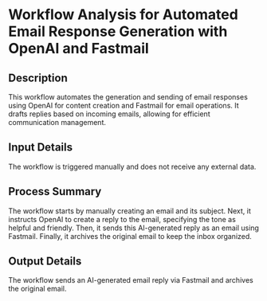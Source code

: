 # Workflow Analysis for Automated Email Response Generation with OpenAI and Fastmail

## Description
This workflow automates the generation and sending of email responses using OpenAI for content creation and Fastmail for email operations. It drafts replies based on incoming emails, allowing for efficient communication management.

## Input Details
The workflow is triggered manually and does not receive any external data.

## Process Summary
The workflow starts by manually creating an email and its subject. Next, it instructs OpenAI to create a reply to the email, specifying the tone as helpful and friendly. Then, it sends this AI-generated reply as an email using Fastmail. Finally, it archives the original email to keep the inbox organized.

## Output Details
The workflow sends an AI-generated email reply via Fastmail and archives the original email.
